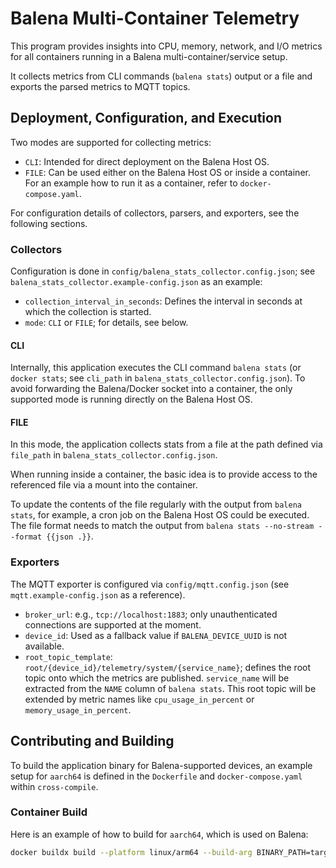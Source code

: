 # Balena Multi-Container Telemetry

This program provides insights into CPU, memory, network, and I/O metrics for all containers running in a Balena
multi-container/service setup.

It collects metrics from CLI commands (`balena stats`) output or a file and exports the parsed metrics to MQTT topics.

## Deployment, Configuration, and Execution

Two modes are supported for collecting metrics:

- `CLI`: Intended for direct deployment on the Balena Host OS.
- `FILE`: Can be used either on the Balena Host OS or inside a container. For an example how to run it as a container,
  refer to `docker-compose.yaml`.

For configuration details of collectors, parsers, and exporters, see the following sections.

### Collectors

Configuration is done in `config/balena_stats_collector.config.json`; see `balena_stats_collector.example-config.json`
as an example:

- `collection_interval_in_seconds`: Defines the interval in seconds at which the collection is started.
- `mode`: `CLI` or `FILE`; for details, see below.

#### CLI

Internally, this application executes the CLI command `balena stats` (or `docker stats`; see `cli_path` in
`balena_stats_collector.config.json`). To avoid forwarding the Balena/Docker socket into a container, the only supported
mode is running directly on the Balena Host OS.

#### FILE

In this mode, the application collects stats from a file at the path defined via `file_path` in
`balena_stats_collector.config.json`.

When running inside a container, the basic idea is to provide access to the referenced file via a mount into the
container.

To update the contents of the file regularly with the output from `balena stats`, for example, a cron job on the Balena
Host OS could be executed. The file format needs to match the output from
`balena stats --no-stream --format {{json .}}`.

### Exporters

The MQTT exporter is configured via `config/mqtt.config.json` (see `mqtt.example-config.json` as a reference).

- `broker_url`: e.g., `tcp://localhost:1883`; only unauthenticated connections are supported at the moment.
- `device_id`: Used as a fallback value if `BALENA_DEVICE_UUID` is not available.
- `root_topic_template`: `root/{device_id}/telemetry/system/{service_name}`; defines the root topic onto which the
  metrics are published. `service_name` will be extracted from the `NAME` column of `balena stats`. This root topic will
  be extended by metric names like `cpu_usage_in_percent` or `memory_usage_in_percent`.

## Contributing and Building

To build the application binary for Balena-supported devices, an example setup for `aarch64` is defined in the
`Dockerfile` and `docker-compose.yaml` within `cross-compile`.

### Container Build

Here is an example of how to build for `aarch64`, which is used on Balena:

```sh
docker buildx build --platform linux/arm64 --build-arg BINARY_PATH=target/aarch64-unknown-linux-gnu/release/balena-multi-container-telemetry -t balena-multi-container-telemetry:arm64 .
```
